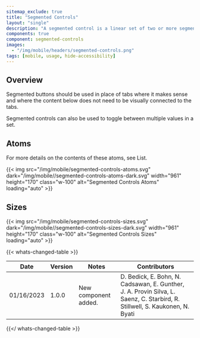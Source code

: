 ```yaml
---
sitemap_exclude: true
title: "Segmented Controls"
layout: "single"
description: "A segmented control is a linear set of two or more segments, each of which functions as a button."
components: true
component: segmented-controls
images:
  - "/img/mobile/headers/segmented-controls.png"
tags: [mobile, usage, hide-accessibility]
---
```


## Overview

Segmented buttons should be used in place of tabs where it makes sense and where the content below does not need to be visually connected to the tabs.

Segmented controls can also be used to toggle between multiple values in a set.


## Atoms

For more details on the contents of these atoms, see List.

{{< img src="/img/mobile/segmented-controls-atoms.svg" dark="/img/mobile//segmented-controls-atoms-dark.svg" width="961" height="170" class="w-100" alt="Segmented Controls Atoms" loading="auto" >}}

## Sizes

{{< img src="/img/mobile/segmented-controls-sizes.svg" dark="/img/mobile//segmented-controls-sizes-dark.svg" width="961" height="170" class="w-100" alt="Segmented Controls Sizes" loading="auto" >}}


{{< whats-changed-table >}}

| Date       | Version | Notes                               | Contributors |
| ---------- | ------- | ----------------------------------- | ------------ |
| 01/16/2023 | 1.0.0   | New component added. | D. Bedick, E. Bohn, N. Cadsawan, E. Gunther, J. A. Provin Silva, L. Saenz, C. Starbird, R. Stillwell, S. Kaukonen, N. Byati  |

{{</ whats-changed-table >}}
